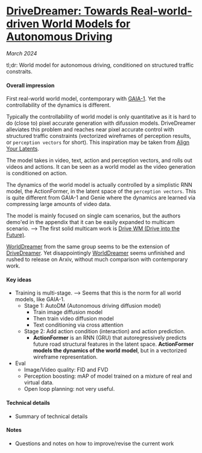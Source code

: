 # [DriveDreamer: Towards Real-world-driven World Models for Autonomous Driving](https://arxiv.org/abs/2309.09777)

_March 2024_

tl;dr: World model for autonomous driving, conditioned on structured traffic constraits.

#### Overall impression
First real-world world model, contemporary with [GAIA-1](gaia_1.md). Yet the controllability of the dynamics is different.

Typically the controllability of world model is only quantitative as it is hard to do (close to) pixel accurate generation with difussion models. DriveDreamer alleviates this problem and reaches near pixel accurate control with structured traffic constraints (vectorized wireframes of perception results, or `perception vectors` for short). This inspiration may be taken from [Align Your Latents](video_ldm.md).

The model takes in video, text, action and perception vectors, and rolls out videos and actions. It can be seen as a world model as the video generation is conditioned on action.

The dynamics of the world model is actually controlled by a simplistic RNN model, the ActionFormer, in the latent space of the `perception vectors`. This is quite different from  GAIA-1 and Genie where the dynamics are learned via compressing large amounts of video data.

The model is mainly focused on single cam scenarios, but the authors demo'ed in the appendix that it can be easily expanded to multicam scenario. --> The first solid multicam work is [Drive WM (Drive into the Future)](drive_wm.md).

[WorldDreamer](world_dreamer.md) from the same group seems to be the extension of [DriveDreamer](drive_dreamer.md). Yet disappointingly [WorldDreamer](world_dreamer.md) seems unfinished and rushed to release on Arxiv, without much comparison with contemporary work.

#### Key ideas
- Training is multi-stage. --> Seems that this is the norm for all world models, like GAIA-1.
	- Stage 1: AutoDM (Autonomous driving diffusion model)
		- Train image diffusion model
		- Then train video diffusion model
		- Text conditioning via cross attention
	- Stage 2: Add action condition (interaction) and action prediction.
		- **ActionFormer** is an RNN (GRU) that autoregressively predicts  future road structural features in the latent space. **ActionFormer models the dynamics of the world model**, but in a vectorized wireframe representation.
- Eval 
	- Image/Video quality: FID and FVD
	- Perception boosting: mAP of model trained on a mixture of real and virtual data.
	- Open loop planning: not very useful.

#### Technical details
- Summary of technical details

#### Notes
- Questions and notes on how to improve/revise the current work
